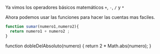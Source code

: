 Ya vimos los operadores básicos matemáticos `+`, `-`, `/` y `*`

Ahora podemos usar las funciones para hacer las cuentas mas faciles.

```javascript
function sumar(numero1,numero2){
  return numero1 + numero2 ;
}
```



function dobleDelAbsoluto(numero) {
   return 2 * Math.abs(numero);
}
